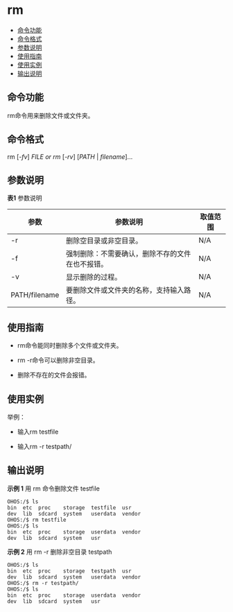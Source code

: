 # rm

- [命令功能](#命令功能)
- [命令格式](#命令格式)
- [参数说明](#参数说明)
- [使用指南](#使用指南)
- [使用实例](#使用实例)
- [输出说明](#输出说明)

## 命令功能

rm命令用来删除文件或文件夹。


## 命令格式

rm [_-fv_] _FILE or rm_ [_-rv_] [_PATH_ | _filename_]...


## 参数说明

**表1** 参数说明

| 参数 | 参数说明 | 取值范围 | 
| -------- | -------- | -------- |
| -r | 删除空目录或非空目录。 | N/A | 
| -f | 强制删除：不需要确认，删除不存的文件在也不报错。 | N/A | 
| -v | 显示删除的过程。 | N/A | 
| PATH/filename | 要删除文件或文件夹的名称，支持输入路径。 | N/A | 


## 使用指南

- rm命令能同时删除多个文件或文件夹。

- rm -r命令可以删除非空目录。

- 删除不存在的文件会报错。


## 使用实例

举例：

- 输入rm testfile

- 输入rm -r testpath/


## 输出说明

**示例 1** 用 rm 命令删除文件 testfile

```
OHOS:/$ ls
bin  etc  proc    storage  testfile  usr
dev  lib  sdcard  system   userdata  vendor
OHOS:/$ rm testfile
OHOS:/$ ls
bin  etc  proc    storage  userdata  vendor
dev  lib  sdcard  system   usr
```

**示例 2** 用 rm -r 删除非空目录 testpath

```
OHOS:/$ ls
bin  etc  proc    storage  testpath  usr
dev  lib  sdcard  system   userdata  vendor
OHOS:/$ rm -r testpath/
OHOS:/$ ls
bin  etc  proc    storage  userdata  vendor
dev  lib  sdcard  system   usr
```
